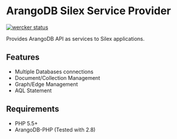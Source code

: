 ArangoDB Silex Service Provider
=====================================

[![wercker status](https://app.wercker.com/status/c2ef0f83cda85375d6d6724a06f0bc99/m "wercker status")](https://app.wercker.com/project/bykey/c2ef0f83cda85375d6d6724a06f0bc99)

Provides ArangoDB API as services to Silex applications.

Features
--------

* Multiple Databases connections
* Document/Collection Management
* Graph/Edge Management
* AQL Statement

Requirements
------------

* PHP 5.5+
* ArangoDB-PHP (Tested with 2.8)
